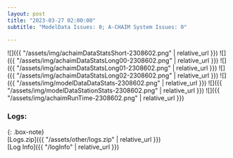 ```yaml
---
layout: post
title: "2023-03-27 02:00:00"
subtitle: "ModelData Issues: 0; A-CHAIM System Issues: 0"

---
```


![]({{ "/assets/img/achaimDataStatsShort-2308602.png" | relative_url }})
![]({{ "/assets/img/achaimDataStatsLong00-2308602.png" | relative_url }})
![]({{ "/assets/img/achaimDataStatsLong01-2308602.png" | relative_url }})
![]({{ "/assets/img/achaimDataStatsLong02-2308602.png" | relative_url }})
![]({{ "/assets/img/modelDataDataStats-2308602.png" | relative_url }})
![]({{ "/assets/img/modelDataStationStats-2308602.png" | relative_url }})
![]({{ "/assets/img/achaimRunTime-2308602.png" | relative_url }})





### Logs:  
  
{: .box-note}  
[Logs.zip]({{ "/assets/other/logs.zip" | relative_url }})  
[Log Info]({{ "/logInfo" | relative_url }})  
